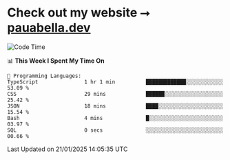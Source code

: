 # Check out my website ⭢ [pauabella.dev](https://pauabella.dev)

<!--START_SECTION:waka-->
![Code Time](http://img.shields.io/badge/Code%20Time-4%2C007%20hrs%202%20mins-blue)

📊 **This Week I Spent My Time On** 

```text
💬 Programming Languages: 
TypeScript               1 hr 1 min          █████████████░░░░░░░░░░░░   53.09 % 
CSS                      29 mins             ██████░░░░░░░░░░░░░░░░░░░   25.42 % 
JSON                     18 mins             ████░░░░░░░░░░░░░░░░░░░░░   15.54 % 
Bash                     4 mins              █░░░░░░░░░░░░░░░░░░░░░░░░   03.97 % 
SQL                      0 secs              ░░░░░░░░░░░░░░░░░░░░░░░░░   00.66 % 
```


 Last Updated on 21/01/2025 14:05:35 UTC
<!--END_SECTION:waka-->
